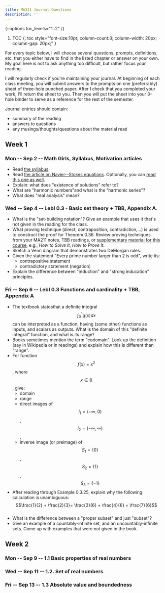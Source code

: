 ```yaml
---
title: MA321 Journal Questions
description: ''
---
```

{::options toc_levels="1..2" /}

1. TOC
{: toc style="font-size:10pt; column-count:3; column-width: 20px; column-gap: 20px;" }

For every topic below, I will choose several questions, prompts, definitions, etc. that you either have to find in the listed chapter or answer on your own. My goal here is not to ask anything too difficult, but rather focus your reading.

I will regularly check if you're maintaining your journal. At beginning of each class meeting, you will submit answers to the prompts on one (preferrably) sheet of three-hole punched paper. After I check that you completed your work, I'll return the sheet to you. Then you will put the sheet into your 3-hole binder to serve as a reference for the rest of the semester.

Journal entries should contain:
- summary of the reading
- answers to questions
- any musings/thoughts/questions about the material read

## Week 1
### Mon  -- Sep 2	-- Math Girls, Syllabus, Motivation articles

- Read [the syllabus](./syllabus.html)
- Read [the article on Navier--Stokes equations](https://theconversation.com/millennium-prize-the-navier-stokes-existence-and-uniqueness-problem-4244). Optionally, you can [read this one as well](https://www.quantamagazine.org/mathematicians-find-wrinkle-in-famed-fluid-equations-20171221/).
- Explain: what does "existence of solutions" refer to?
- What are "harmonic numbers"and what is the "harmonic series"?
- What does "real analysis" mean?

### Wed  -- Sep 4	-- Lebl 0.3 - Basic set theory + TBB, Appendix A.

- What is the "set-building notation"? Give an example that uses it that's not given in the reading for the class.
- What proving technique (direct, contraposition, contradiction,...) is used to construct the proof for Theorem 0.36. Review proving techniques from your MA211 notes, TBB readings, or [supplementary material for this course](https://mbudisic.github.io/MA321-Clarkson-F19/syllabus.html#additional-resources), e.g., *How to Solve It*, *How to Prove It*.
- Sketch a Venn diagram that demonstrates two DeMorgan rules.
- Given the statement "Every prime number larger than 2 is odd", write its:
  - contrapositive statement
  - contradictory statement (negation)
- Explain the difference between "induction" and "strong inducation" principles.


### Fri  -- Sep 6	-- Lebl 0.3 Functions and cardinality + TBB, Appendix A

- The textbook statesthat a definite integral $$\int_0^1 g(x) dx$$ can be interpreted as a function, having (some other) functions as inputs, and scalars as outputs. What is the domain of this "definite integral" function, and what is its range?
- Books sometimes mention the term "codomain". Look up the definition (say in Wikipedia or in readings) and explain how this is different than "range".
- For function $$f(x) = x^2$$, where $$x\in\mathbb{R}$$, give:
  - domain
  - range
  - direct images of  $$I_1=(-\infty,0)$$, $$I_2=(-\infty,\infty)$$,
  - inverse image (or preimage) of $$S_1 = \{0\}$$, $$S_2 = \{1\}$$, $$S_3 = \{-1\}$$
- After reading through Example 0.3.25, explain why the following calculation is unambiguous: 
$$\frac{1}{2} + \frac{2}{3}= \frac{3}{6} + \frac{4}{6} = \frac{7}{6}$$.
- What is the difference between a "proper subset" and just "subset"?
- Give an example of a countably-infinite set, and an uncountably-infinite sets. Come up with examples that were not given in the book.


## Week 2
### Mon  -- Sep 9	-- 1.1 Basic properties of real numbers
### Wed  -- Sep 11	-- 1.2. Set of real numbers
### Fri  -- Sep 13	-- 1.3 Absolute value and boundedness

